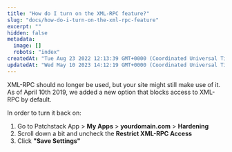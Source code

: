 ```yaml
---
title: "How do I turn on the XML-RPC feature?"
slug: "docs/how-do-i-turn-on-the-xml-rpc-feature"
excerpt: ""
hidden: false
metadata: 
  image: []
  robots: "index"
createdAt: "Tue Aug 23 2022 12:13:39 GMT+0000 (Coordinated Universal Time)"
updatedAt: "Wed May 10 2023 14:12:19 GMT+0000 (Coordinated Universal Time)"
---
```

XML-RPC should no longer be used, but your site might still make use of it.  
As of April 10th 2019, we added a new option that blocks access to XML-RPC by default.

In order to turn it back on:

<ol>
<li>Go to Patchstack App > <b>My Apps</b> > <b>yourdomain.com</b> > <b>Hardening</b></li>
<li>Scroll down a bit and uncheck the <b>Restrict XML-RPC Access</b></li>
<li>Click <b>"Save Settings"</b></li>
</ol>
